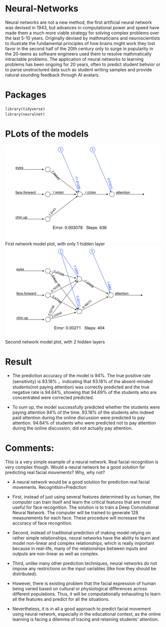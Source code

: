 # Neural-Networks
Neural networks are not a new method, the first artificial neural network was devised in 1943, but advances in computational power and speed have made them a much more viable strategy for solving complex problems over the last 5-10 years. Originally devised by mathmaticians and neuroscientists to illustrate the fundamental principles of how brains might work they lost favor in the second half of the 20th century only to surge in popularity in the 20-teens as software engineers used them to resolve mathmatically intractable problems. The application of neural networks to learning problems has been ongoing for 20 years, often to predict student behvior or to parse unstructured data such as student writing samples and provide natural sounding feedback through AI avatars.

# Packages
`library(tidyverse)`<br>
`library(neuralnet)`

# PLots of the models
<img src="./h1.png" alt="Editor" width="700">
First network model plot, with only 1 hidden layer

<img src="./h2.png" alt="Editor" width="700">
Second network model plot, with 2 hidden layers

# Result

- The prediction accuracy of the model is 94%. The true positive rate (sensitivity) is 93.18% ，indicating that 93.18% of the absent-minded students(not paying attention) was correctly predicted and the true negative rate is 94.64%, showing that 94.69% of the students who are concentrated were corrected predicted.
 
- To sum up, the model successfully predicted whether the students were paying attention 94% of the time. 93.18% of the students who indeed paid attention during the online discussion were predicted to pay attention. 94.64% of students who were predicted not to pay attention during the online discussion, did not actually pay attention.



 # Comments:
 
This is a very simple example of a neural network. Real facial recognition is very complex though. Would a neural network be a good solution for predicting real facial movements? Why, why not? 


 - A neural network would be a good solution for prediction real facial movements. Recognition+Prediction
 
 - First, instead of just using several features determined by us human, the computer can train itself and learn the critical features that are most useful for face recognition. The solution is to train a Deep Convolutional Neural Network. The computer will be trained to generate 128 measurements for each face. These procedure will incresase the accuracy of face recognition. 
- Second, instead of traditional prediction of making model relying on rather simple relationships, neural networks have the ability to learn and model non-linear and complex relationships, which is really important because in real-life, many of the relationships between inputs and outputs are non-linear as well as complex.
- Third, unlike many other prediction techniques, neural networks do not impose any restrictions on the input variables (like how they should be distributed).
 
- However, there is existing problem that the facial expression of human being varied based on cultural or physiological differences across different populations. Thus, it will be computationally exhausting to learn all the features and predict for all the situations. 
- Nevertheless, it is in all a good approach to predict facial movement using neural network, especially in the educational context, as the online learning is facing a dilemma of tracing and retaining students' attention.
